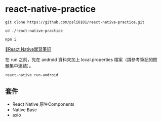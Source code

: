 # react-native-practice

```
git clone https://github.com/psli0101/react-native-practice.git

cd ./react-native-practice

npm i
```

[React Native學習筆記](https://hackmd.io/@psli0101/SyK3V-PlS)

在 run 之前，先在 android 資料夾加上 local.properties 檔案（請參考筆記的問題集中連結）。

```
react-native run-android
```

## 套件
- React Native 原生Components
- Native Base
- axio

